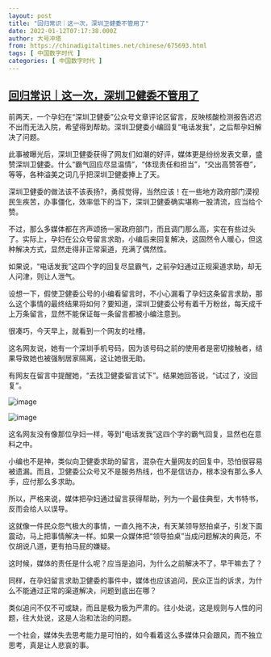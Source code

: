 ```yaml
---
layout: post
title: "回归常识｜这一次，深圳卫健委不管用了"
date: 2022-01-12T07:17:38.000Z
author: 大号冲塔
from: https://chinadigitaltimes.net/chinese/675693.html
tags: [ 中国数字时代 ]
categories: [ 中国数字时代 ]
---
```

<!--1641971858000-->
[回归常识｜这一次，深圳卫健委不管用了](https://chinadigitaltimes.net/chinese/675693.html)
------

<div>
<p>前两天，一个孕妇在“深圳卫健委”公众号文章评论区留言，反映核酸检测报告迟迟不出而无法入院，希望得到帮助。深圳卫健委小编回复“电话发我”，之后帮孕妇解决了问题。</p><p>此事被曝光后，深圳卫健委获得了网友们如潮的好评，媒体更是纷纷发表文章，盛赞深圳卫健委。什么“霸气回应尽显温情”，“体现责任和担当”，“交出高赞答卷”，等等，各种溢美之词几乎把深圳卫健委捧上了天。</p><p>深圳卫健委的做法该不该表扬?，勇叔觉得，当然应该！在一些地方政府部门漠视民生疾苦，办事僵化，效率低下的当下，深圳卫健委确实堪称一股清流，应当给个赞。</p><p>不过，那么多媒体都在齐声颂扬一家政府部门，而且调门那么高，实在有些过头了。实际上，孕妇在公众号留言求助，小编后来回复解决，这固然令人暖心，但这种解决方式，显然走得非正常渠道，充满了偶然性。</p><p>如果说，“电话发我”这四个字的回复尽显霸气，之前孕妇通过正规渠道求助，却无人问津，则让人泄气。</p><p>设想一下，假使卫健委公号的小编看留言时，不小心漏看了孕妇这条留言求助，那么这个事情的最终结果将如何？要知道，深圳卫健委公号有着千万粉丝，每天成千上万条留言，显然不能保证每一条留言都被小编注意到。</p><p>很凑巧，今天早上，就看到一个网友的吐槽。</p><p>这名网友说，她有一个深圳手机号码，因为该号码之前的使用者是密切接触者，结果导致她也被强制居家隔离，这让她很无助。</p><p>有网友在留言中提醒她，“去找卫健委留言试下”。结果她回答说，“试过了，没回复”。</p><p><img src="https://chinadigitaltimes.net/chinese/files/2022/01/post-675693-61de80924feb6." alt="image" /></p><p><img src="https://chinadigitaltimes.net/chinese/files/2022/01/post-675693-61de809255f73." alt="image" /></p><p>这名网友没有像那位孕妇一样，等到“电话发我”这四个字的霸气回复，显然也在意料之中。</p><p>小编也不是神，类似向卫健委求助的留言，混杂在大量网友的回复中，恐怕很容易被遗漏。而且，卫健委公众号又不是服务热线，也不是信访办，根本没有那么多人手，应付那么多求助。</p><p>所以，严格来说，媒体把孕妇通过留言获得帮助，列为一个最佳典型，大书特书，反而会给人以误导。</p><p>这就像一件民众怨气极大的事情，一直久拖不决，有天某领导怒拍桌子，引发下面震动，马上把事情解决一样。如果一众媒体把“领导拍桌”当成问题解决的典范，不仅胡说八道，更有拍马屁的嫌疑。</p><p>这时候，媒体的责任是什么呢？应当是追问，为什么之前解决不了，早干嘛去了？</p><p>同样，在孕妇留言求助卫健委的事件中，媒体也应该追问，民众正当的诉求，为什么不能通过正常的渠道解决，问题到底出在哪？</p><p>类似追问不仅不可或缺，而且是极为极为严肃的。往小处说，这是规则与人性的问题，往大处说，这是人治和法治的问题。</p><p>一个社会，媒体失去思考能力是可怕的，如今看着这么多媒体只会跟风，而不独立思考，真是让人悲哀的事。</p>
</div>
